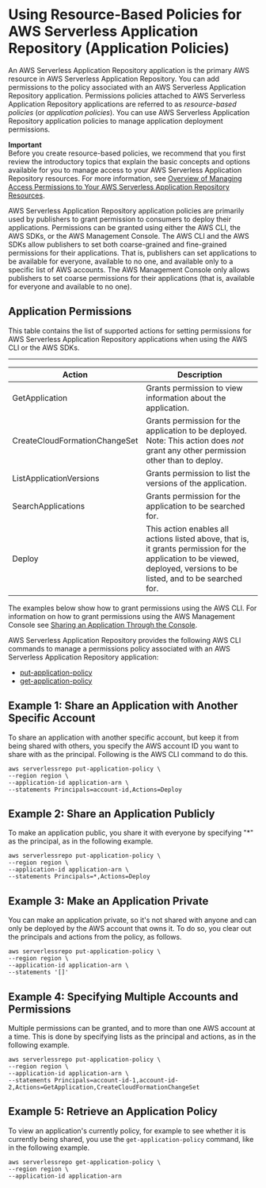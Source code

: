 # Using Resource\-Based Policies for AWS Serverless Application Repository \(Application Policies\)<a name="access-control-resource-based"></a>

An AWS Serverless Application Repository application is the primary AWS resource in AWS Serverless Application Repository\. You can add permissions to the policy associated with an AWS Serverless Application Repository application\. Permissions policies attached to AWS Serverless Application Repository applications are referred to as *resource\-based policies* \(or *application policies*\)\. You can use AWS Serverless Application Repository application policies to manage application deployment permissions\.

**Important**  
Before you create resource\-based policies, we recommend that you first review the introductory topics that explain the basic concepts and options available for you to manage access to your AWS Serverless Application Repository resources\. For more information, see [Overview of Managing Access Permissions to Your AWS Serverless Application Repository Resources](access-control-overview.md)\.

AWS Serverless Application Repository application policies are primarily used by publishers to grant permission to consumers to deploy their applications\. Permissions can be granted using either the AWS CLI, the AWS SDKs, or the AWS Management Console\. The AWS CLI and the AWS SDKs allow publishers to set both coarse\-grained and fine\-grained permissions for their applications\. That is, publishers can set applications to be available for everyone, available to no one, and available only to a specific list of AWS accounts\. The AWS Management Console only allows publishers to set coarse permissions for their applications \(that is, available for everyone and available to no one\)\.

## Application Permissions<a name="application-permissions"></a>

This table contains the list of supported actions for setting permissions for AWS Serverless Application Repository applications when using the AWS CLI or the AWS SDKs\.


****  

| Action | Description | 
| --- | --- | 
| GetApplication |  Grants permission to view information about the application\.  | 
| CreateCloudFormationChangeSet |  Grants permission for the application to be deployed\. Note: This action does *not* grant any other permission other than to deploy\.  | 
| ListApplicationVersions | Grants permission to list the versions of the application\. | 
| SearchApplications | Grants permission for the application to be searched for\. | 
| Deploy |  This action enables all actions listed above, that is, it grants permission for the application to be viewed, deployed, versions to be listed, and to be searched for\.  | 

The examples below show how to grant permissions using the AWS CLI\. For information on how to grant permissions using the AWS Management Console see [Sharing an Application Through the Console](serverless-app-publishing-applications.md#share-application)\.

 AWS Serverless Application Repository provides the following AWS CLI commands to manage a permissions policy associated with an AWS Serverless Application Repository application:
+ [put\-application\-policy](http://docs.aws.amazon.com/cli/latest/reference/serverlessrepo/put-application-policy.html)
+ [get\-application\-policy](http://docs.aws.amazon.com/cli/latest/reference/serverlessrepo/get-application-policy.html)

## Example 1: Share an Application with Another Specific Account<a name="access-control-resource-based-example-share-with-specific-account"></a>

To share an application with another specific account, but keep it from being shared with others, you specify the AWS account ID you want to share with as the principal\. Following is the AWS CLI command to do this\.

```
aws serverlessrepo put-application-policy \
--region region \
--application-id application-arn \
--statements Principals=account-id,Actions=Deploy
```

## Example 2: Share an Application Publicly<a name="access-control-resource-based-example-share-publicly"></a>

To make an application public, you share it with everyone by specifying "\*" as the principal, as in the following example\.

```
aws serverlessrepo put-application-policy \
--region region \
--application-id application-arn \
--statements Principals=*,Actions=Deploy
```

## Example 3: Make an Application Private<a name="access-control-resource-based-example-make-private"></a>

You can make an application private, so it's not shared with anyone and can only be deployed by the AWS account that owns it\. To do so, you clear out the principals and actions from the policy, as follows\.

```
aws serverlessrepo put-application-policy \
--region region \
--application-id application-arn \
--statements '[]'
```

## Example 4: Specifying Multiple Accounts and Permissions<a name="access-control-resource-based-example-multiple-permissions"></a>

Multiple permissions can be granted, and to more than one AWS account at a time\. This is done by specifying lists as the principal and actions, as in the following example\.

```
aws serverlessrepo put-application-policy \
--region region \
--application-id application-arn \
--statements Principals=account-id-1,account-id-2,Actions=GetApplication,CreateCloudFormationChangeSet
```

## Example 5: Retrieve an Application Policy<a name="access-control-resource-based-example-retrieve-app-policy"></a>

To view an application's currently policy, for example to see whether it is currently being shared, you use the `get-application-policy` command, like in the following example\.

```
aws serverlessrepo get-application-policy \
--region region \
--application-id application-arn
```